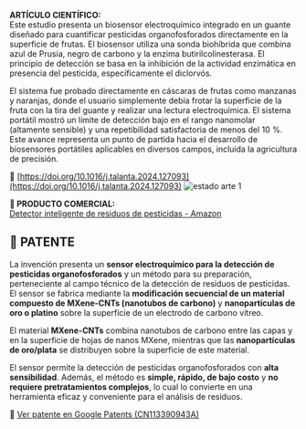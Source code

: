 

**ARTÍCULO CIENTÍFICO:**  
Este estudio presenta un biosensor electroquímico integrado en un guante diseñado para cuantificar pesticidas organofosforados directamente en la superficie de frutas. El biosensor utiliza una sonda biohíbrida que combina azul de Prusia, negro de carbono y la enzima butirilcolinesterasa. El principio de detección se basa en la inhibición de la actividad enzimática en presencia del pesticida, específicamente el diclorvós.

El sistema fue probado directamente en cáscaras de frutas como manzanas y naranjas, donde el usuario simplemente debía frotar la superficie de la fruta con la tira del guante y realizar una lectura electroquímica. El sistema portátil mostró un límite de detección bajo en el rango nanomolar (altamente sensible) y una repetibilidad satisfactoria de menos del 10 %. Este avance representa un punto de partida hacia el desarrollo de biosensores portátiles aplicables en diversos campos, incluida la agricultura de precisión.

🔗 [https://doi.org/10.1016/j.talanta.2024.127093](https://doi.org/10.1016/j.talanta.2024.127093)
![estado arte 1](../imagenes/estado_arte1.jpg)

**🔗 PRODUCTO COMERCIAL:**  
[Detector inteligente de residuos de pesticidas - Amazon](https://www.amazon.com/-/es/Detector-inteligente-residuos-pesticidas-vegetales/dp/B0C559RHBQ)

## 📄 PATENTE

La invención presenta un **sensor electroquímico para la detección de pesticidas organofosforados** y un método para su preparación, perteneciente al campo técnico de la detección de residuos de pesticidas. El sensor se fabrica mediante la **modificación secuencial de un material compuesto de MXene-CNTs (nanotubos de carbono)** y **nanopartículas de oro o platino** sobre la superficie de un electrodo de carbono vítreo.

El material **MXene-CNTs** combina nanotubos de carbono entre las capas y en la superficie de hojas de nanos MXene, mientras que las **nanopartículas de oro/plata** se distribuyen sobre la superficie de este material.

El sensor permite la detección de pesticidas organofosforados con **alta sensibilidad**. Además, el método es **simple, rápido, de bajo costo** y **no requiere pretratamientos complejos**, lo cual lo convierte en una herramienta eficaz y conveniente para el análisis de residuos.

🔗 [Ver patente en Google Patents (CN113390943A)](https://patents.google.com/patent/CN113390943A/en)


